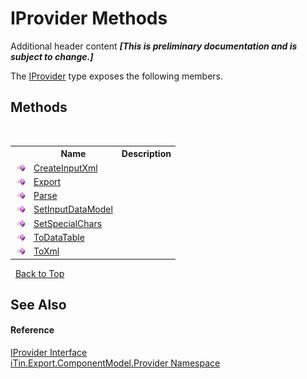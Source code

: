 # IProvider Methods
Additional header content _**\[This is preliminary documentation and is subject to change.\]**_

The <a href="04a444f9-1d39-11f4-78b0-bb6b5450764a">IProvider</a> type exposes the following members.


## Methods
&nbsp;<table><tr><th></th><th>Name</th><th>Description</th></tr><tr><td>![Public method](media/pubmethod.gif "Public method")</td><td><a href="036ade09-e455-b765-12b6-3435395184f2">CreateInputXml</a></td><td /></tr><tr><td>![Public method](media/pubmethod.gif "Public method")</td><td><a href="6ce513ac-5f2d-580a-f169-beda609c78e0">Export</a></td><td /></tr><tr><td>![Public method](media/pubmethod.gif "Public method")</td><td><a href="42365b38-cff9-7637-c8ff-056b4b7afe08">Parse</a></td><td /></tr><tr><td>![Public method](media/pubmethod.gif "Public method")</td><td><a href="ce10eec5-b1c5-4aaa-007b-89e7f4d992ed">SetInputDataModel</a></td><td /></tr><tr><td>![Public method](media/pubmethod.gif "Public method")</td><td><a href="94fab598-6c8b-395a-c151-dfe80c17a48a">SetSpecialChars</a></td><td /></tr><tr><td>![Public method](media/pubmethod.gif "Public method")</td><td><a href="c4b9d829-18e6-fce5-1064-2a694b0fb7f9">ToDataTable</a></td><td /></tr><tr><td>![Public method](media/pubmethod.gif "Public method")</td><td><a href="cee046a6-fa06-0511-0e42-399384e61c38">ToXml</a></td><td /></tr></table>&nbsp;
<a href="#iprovider-methods">Back to Top</a>

## See Also


#### Reference
<a href="04a444f9-1d39-11f4-78b0-bb6b5450764a">IProvider Interface</a><br /><a href="723a96b5-5779-2554-cf17-05149bfcb802">iTin.Export.ComponentModel.Provider Namespace</a><br />